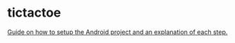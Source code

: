 # tictactoe

[Guide on how to setup the Android project and an explanation of each step.](https://github.com/knetikcloud/tictactoe/wiki)
